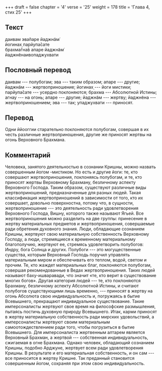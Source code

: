 +++
draft = false
chapter = '4'
verse = '25'
weight = 178
title = 'Глава 4, стих 25'
+++
## Текст

даивам эва̄паре йаджн̃ам̇  
йогинах̣ парйупа̄сате  
брахма̄гна̄в апаре йаджн̃ам̇  
йаджн̃енаивопаджухвати

## Пословный перевод

даивам --- полубогам; эва --- таким образом; апаре --- другие; йаджн̃ам
--- жертвоприношение; йогинах̣ --- йоги мистики; парйупа̄сате --- усердно
поклоняются; брахма --- Абсолютной Истины; агнау --- на огонь; апаре ---
другие; йаджн̃ам --- жертву; йаджн̃ена --- жертвоприношением; эва --- так;
упаджухвати --- приносят.

## Перевод

Одни ййооггии старательно поклоняются полубогам, совершая в их честь
различные жертвоприношения, другие же приносят жертвы на огонь
Верховного Брахмана.

## Комментарий

Человека, занятого деятельностью в сознании Кришны, можно назвать
совершенным йогом -мистиком. Но есть и другие йоги: те, кто совершают
жертвоприношения, поклоняясь полубогам, и те, кто приносят жертвы
Верховному Брахману, безличному аспекту Верховного Господа. Таким
образом, существуют различные виды жертвоприношений, предназначенные для
разных людей. Такая классификация жертвоприношений в зависимости от
того, кто их совершает, довольно поверхностна, потому что, в сущности,
жертвоприношение --- это деятельность ради удовлетворения Верховного
Господа, Вишну, которого также называют Ягьей. Все жертвоприношения
можно разделить на две группы: принесение в жертву материальных
предметов и жертвоприношения, совершаемые ради обретения духовного
знания. Люди, обладающие сознанием Кришны, жертвуют свою материальную
собственность Верховному Господу, а люди, стремящиеся к временному
материальному благополучию, жертвуют ее, стремясь удовлетворить
полубогов: Индру, бога Солнца и других. Полубоги --- это могущественные
существа, которым Верховный Господь поручил управлять материальным миром
и обеспечивать его теплом, водой, светом и прочим. Те, кто жаждет
материальных благ, поклоняются полубогам, совершая рекомендованные в
Ведах жертвоприношения. Таких людей называют баху-ишваравади, что значит
«те, кто верит в существование многих богов». Другая категория людей ---
те, кто поклоняются Брахману, безличному аспекту Абсолютной Истины, и
считают полубогов существующими лишь временно, --- приносят в жертву на
огонь Абсолюта свою индивидуальность и, погружаясь в бытие Всевышнего,
прекращают индивидуальное существование. Такие имперсоналисты жертвуют
свое время на философские размышления, пытаясь постичь духовную природу
Всевышнего. Итак, карми приносят в жертву материальную собственность
ради мирских удовольствий, а имперсоналисты жертвуют своим материальным
самоотождествлением ради того, чтобы погрузиться в бытие Всевышнего. Для
имперсоналиста жертвенным алтарем является Верховный Брахман, а жертвой
--- собственная индивидуальность, сжигаемая в огне Брахмана. Однако
человек, обладающий сознанием Кришны, подобно Арджуне, жертвует всем
ради удовлетворения Кришны. В результате и его материальная
собственность, и он сам --- все приносится в жертву Кришне. Так
преданный становится совершенным йогом, сохраняя при этом свою
индивидуальность.
